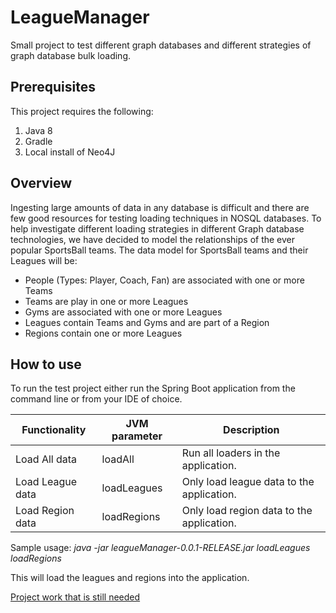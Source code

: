 # LeagueManager
Small project to test different graph databases and different strategies of graph database bulk loading.

Prerequisites
-----------------
This project requires the following:

1. Java 8
2. Gradle
3. Local install of Neo4J

Overview
--------
Ingesting large amounts of data in any database is difficult and there are few good
resources for testing loading techniques in NOSQL databases. To help investigate
different loading strategies in different Graph database technologies, we have decided
to model the relationships of the ever popular SportsBall teams.  The data model for
SportsBall teams and their Leagues will be:

 * People (Types: Player, Coach, Fan) are associated with one or more Teams
 * Teams are play in one or more Leagues
 * Gyms are associated with one or more Leagues
 * Leagues contain Teams and Gyms and are part of a Region
 * Regions contain one or more Leagues

How to use
----------
To run the test project either run the Spring Boot application from the command line or from your IDE of choice.

|Functionality |JVM parameter |Description|
|---|---|---|
| Load All data | loadAll  |Run all loaders in the application.   |
| Load League data  | loadLeagues  | Only load league data to the application.  |
| Load Region data  | loadRegions  | Only load region data to the application. |

Sample usage: *java -jar leagueManager-0.0.1-RELEASE.jar loadLeagues loadRegions*

This will load the leagues and regions into the application.


[Project work that is still needed](./docs/TODOs.md)
